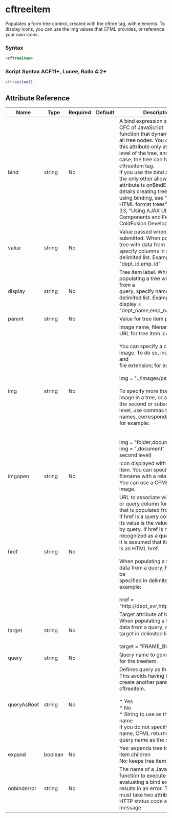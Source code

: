 # cftreeitem

Populates a form tree control, created with the cftree tag,
 with elements. To display icons, you can use the img values
 that CFML provides, or reference your own icons.

### Syntax

```html
<cftreeitem>
```

### Script Syntax ACF11+, Lucee, Railo 4.2+

```javascript
cftreeitem();
```

## Attribute Reference

| Name | Type | Required | Default | Description |
| --- | --- | --- | --- | --- |
| bind | string | No |  | A bind expression specifying a CFC of JavaScript<br /> function that dynamically gets all tree nodes. You can use<br /> this attribute only at the top level of the tree, and in this<br /> case, the tree can have only cftreeitem tag.<br /> If you use the bind attribute, the only other allowed<br /> attribute is onBindError. For details creating trees that<br /> using binding, see "Using HTML format trees" in Chapter<br /> 33, "Using AJAX UI Components and Features" in<br /> ColdFusion Developer's Guide |
| value | string | No |  | Value passed when cfform is submitted. When populating a<br /> tree with data from a cfquery, specify columns in a<br /> delimited list. Example: value = "dept_id,emp_id" |
| display | string | No |  | Tree item label. When populating a tree with data from a<br /> query, specify names in a delimited list. Example:<br /> display = "dept_name,emp_name" |
| parent | string | No |  | Value for tree item parent. |
| img | string | No |  | Image name, filename, or file URL for tree item icon.<br /><br /> You can specify a custom image. To do so, include path and<br /> file extension; for example:<br /><br /> img = "../images/page1.gif"<br /><br /> To specify more than one image in a tree, or an image at<br /> the second or subsequent level, use commas to separate<br /> names, corresponding to level; for example:<br /><br /><br /> img = "folder,document"<br /> img = ",document" (example of second level) |
| imgopen | string | No |  | Icon displayed with open tree item. You can specify icon<br /> filename with a relative path. You can use a CFML<br /> image. |
| href | string | No |  | URL to associate with tree item or query column for a tree<br /> that is populated from a query. If href is a query column,<br /> its value is the value populated by query. If href is not<br /> recognized as a query column, it is assumed that its text<br /> is an HTML href.<br /><br /> When populating a tree with data from a query, HREFs can be<br /> specified in delimited list; for example:<br /><br /> href = "http://dept_svr,http://emp_svr" |
| target | string | No |  | Target attribute of href URL. When populating a tree with<br /> data from a query, specify target in delimited list:<br /><br /> target = "FRAME_BODY,_blank" |
| query | string | No |  | Query name to generate data for the treeitem. |
| queryAsRoot | string | No |  | Defines query as the root level. This avoids having to<br /> create another parent cftreeitem.<br /><br /> * Yes<br /> * No<br /> * String to use as the root name<br /> If you do not specify a root name, CFML returns the<br /> query name as the root. |
| expand | boolean | No |  | Yes: expands tree to show tree item children<br /> No: keeps tree item collapsed |
| onbinderror | string | No |  | The name of a JavaScript function to execute if evaluating a bind expression results in an error. The function must take two attributes: an HTTP status code and a message. |
